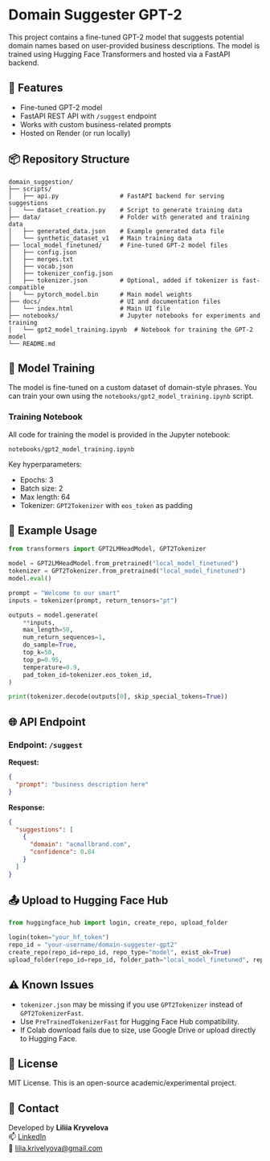 # Domain Suggester GPT-2

This project contains a fine-tuned GPT-2 model that suggests potential domain names based on user-provided business descriptions. The model is trained using Hugging Face Transformers and hosted via a FastAPI backend.

## 🚀 Features

- Fine-tuned GPT-2 model
- FastAPI REST API with `/suggest` endpoint
- Works with custom business-related prompts
- Hosted on Render (or run locally)

## 📦 Repository Structure

```
domain_suggestion/
├── scripts/
│   ├── api.py                 # FastAPI backend for serving suggestions
│   └── dataset_creation.py    # Script to generate training data
├── data/                      # Folder with generated and training data
│   ├── generated_data.json    # Example generated data file
│   └── synthetic_dataset_v1   # Main training data
├── local_model_finetuned/     # Fine-tuned GPT-2 model files
│   ├── config.json
│   ├── merges.txt
│   ├── vocab.json
│   ├── tokenizer_config.json
│   ├── tokenizer.json         # Optional, added if tokenizer is fast-compatible
│   └── pytorch_model.bin      # Main model weights
├── docs/                      # UI and documentation files
│   └── index.html             # Main UI file
├── notebooks/                 # Jupyter notebooks for experiments and training
│   └── gpt2_model_training.ipynb  # Notebook for training the GPT-2 model
└── README.md
```

## 🧠 Model Training

The model is fine-tuned on a custom dataset of domain-style phrases. You can train your own using the `notebooks/gpt2_model_training.ipynb` script.

### Training Notebook

All code for training the model is provided in the Jupyter notebook:

```
notebooks/gpt2_model_training.ipynb
```

Key hyperparameters:
- Epochs: 3
- Batch size: 2
- Max length: 64
- Tokenizer: `GPT2Tokenizer` with `eos_token` as padding

## 🧪 Example Usage

```python
from transformers import GPT2LMHeadModel, GPT2Tokenizer

model = GPT2LMHeadModel.from_pretrained("local_model_finetuned")
tokenizer = GPT2Tokenizer.from_pretrained("local_model_finetuned")
model.eval()

prompt = "Welcome to our smart"
inputs = tokenizer(prompt, return_tensors="pt")

outputs = model.generate(
    **inputs,
    max_length=50,
    num_return_sequences=1,
    do_sample=True,
    top_k=50,
    top_p=0.95,
    temperature=0.9,
    pad_token_id=tokenizer.eos_token_id,
)

print(tokenizer.decode(outputs[0], skip_special_tokens=True))
```

## 🌐 API Endpoint

### Endpoint: `/suggest`

**Request:**
```json
{
  "prompt": "business description here"
}
```

**Response:**
```json
{
  "suggestions": [
    {
      "domain": "acmallbrand.com",
      "confidence": 0.84
    }
  ]
}
```

## 📤 Upload to Hugging Face Hub

```python
from huggingface_hub import login, create_repo, upload_folder

login(token="your_hf_token")
repo_id = "your-username/domain-suggester-gpt2"
create_repo(repo_id=repo_id, repo_type="model", exist_ok=True)
upload_folder(repo_id=repo_id, folder_path="local_model_finetuned", repo_type="model")
```

## ⚠️ Known Issues

- `tokenizer.json` may be missing if you use `GPT2Tokenizer` instead of `GPT2TokenizerFast`.
- Use `PreTrainedTokenizerFast` for Hugging Face Hub compatibility.
- If Colab download fails due to size, use Google Drive or upload directly to Hugging Face.

## 📄 License

MIT License. This is an open-source academic/experimental project.

## 🤝 Contact

Developed by **Liliia Kryvelova**  
📫 [LinkedIn](https://www.linkedin.com/in/liliiakryvelova/)  
📧 lilia.krivelyova@gmail.com